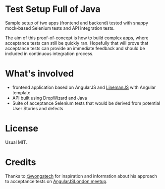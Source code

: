 # Test Setup Full of Java

Sample setup of two apps (frontend and backend) tested with snappy mock-based Selenium tests and API integration tests.

The aim of this proof-of-concept is how to build complex apps, where acceptance tests can still be quickly ran. Hopefully that will prove that acceptance tests can provide an immediate feedback and should be included in continuous integration process.

# What's involved

* frontend application based on AngularJS and [LinemanJS](http://linemanjs.com/) with Angular template
* API built using DropWizard and Java
* Suite of acceptance Selenium tests that would be derived from potential User Stories and defects

# License

Usual MIT.

# Credits

Thanks to [@wongatech](https://twitter.com/wongatech) for inspiration and information about his approach to acceptance tests on [AngularJSLondon meetup](http://www.meetup.com/AngularJS-London).
